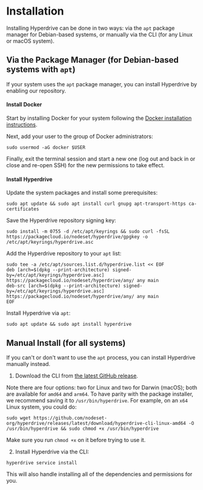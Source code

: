 # Installation

Installing Hyperdrive can be done in two ways: via the `apt` package manager for Debian-based systems, or manually via the CLI (for any Linux or macOS system).

## Via the Package Manager (for Debian-based systems with `apt`)

If your system uses the `apt` package manager, you can install Hyperdrive by enabling our repository.

#### Install Docker

Start by installing Docker for your system following the [Docker installation instructions](https://docs.docker.com/engine/install/).

Next, add your user to the group of Docker administrators:

```
sudo usermod -aG docker $USER
```

Finally, exit the terminal session and start a new one (log out and back in or close and re-open SSH) for the new permissions to take effect.

#### Install Hyperdrive

Update the system packages and install some prerequisites:

```
sudo apt update && sudo apt install curl gnupg apt-transport-https ca-certificates
```

Save the Hyperdrive repository signing key:

```
sudo install -m 0755 -d /etc/apt/keyrings && sudo curl -fsSL https://packagecloud.io/nodeset/hyperdrive/gpgkey -o /etc/apt/keyrings/hyperdrive.asc
```

Add the Hyperdrive repository to your `apt` list:

```
sudo tee -a /etc/apt/sources.list.d/hyperdrive.list << EOF
deb [arch=$(dpkg --print-architecture) signed-by=/etc/apt/keyrings/hyperdrive.asc] https://packagecloud.io/nodeset/hyperdrive/any/ any main
deb-src [arch=$(dpkg --print-architecture) signed-by=/etc/apt/keyrings/hyperdrive.asc] https://packagecloud.io/nodeset/hyperdrive/any/ any main
EOF
```

Install Hyperdrive via `apt`:

```
sudo apt update && sudo apt install hyperdrive
```

## Manual Install (for all systems)

If you can't or don't want to use the `apt` process, you can install Hyperdrive manually instead.

1. Download the CLI from [the latest GitHub release](https://github.com/nodeset-org/hyperdrive/releases/latest).&#x20;

Note there are four options: two for Linux and two for Darwin (macOS); both are available for `amd64` and `arm64`. To have parity with the package installer, we recommend saving it to `/usr/bin/hyperdrive`. For example, on an `x64` Linux system, you could do:

```
sudo wget https://github.com/nodeset-org/hyperdrive/releases/latest/download/hyperdrive-cli-linux-amd64 -O /usr/bin/hyperdrive && sudo chmod +x /usr/bin/hyperdrive
```

Make sure you run `chmod +x` on it before trying to use it.

2. Install Hyperdrive via the CLI:

```
hyperdrive service install
```

This will also handle installing all of the dependencies and permissions for you.

